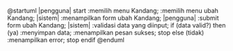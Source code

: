 @startuml
|pengguna|
start
:memilih menu Kandang;
:memilih menu ubah Kandang;
|sistem|
:menampilkan form ubah Kandang;
|pengguna|
:submit form ubah Kandang;
|sistem|
:validasi data yang diinput;
if (data valid?) then (ya)
:menyimpan data;
:menampilkan pesan sukses;
stop
else (tidak)
:menampilkan error;
stop
endif
@enduml